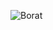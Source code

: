 ![Borat](https://github.com/yuankong666/Ultimate-RAT-Collection/assets/128066597/0d7a781f-6104-4ea8-afb5-f9fcee5001f7)
